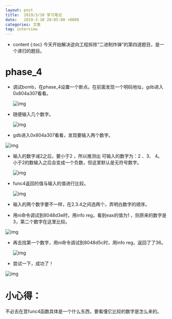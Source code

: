```yaml
---
layout: post
title:  2019/3/10 学习笔记
date:   2019-3-10 20:05:00 +0800
categories: 文章
tag: interview
---
```


* content
{:toc}
​	今天开始解决逆向工程拆除“二进制炸弹”的第四道题目，是一个递归的题目。

# phase_4

- 调试bomb，在phase_4设置一个断点。在前面发现一个明码地址，gdb进入0x804a307看看。

  ![img](https://wx3.sinaimg.cn/mw1024/0066mMjily1g0xzvvxggnj306f01r3y9.jpg)

- 随便输入几个数字。

  ![img](https://wx3.sinaimg.cn/mw1024/0066mMjily1g0xzvvy114j30dw054dfo.jpg)

- gdb进入0x804a307看看，发现要输入两个数字。

![img](https://wx1.sinaimg.cn/mw1024/0066mMjily1g0wx89nnnyj30b701oa9t.jpg)

- 输入的数字减2之后，要小于2 ，所以推测出 可输入的数字为：2 、3、 4。 小于2的数输入之后会变成一个负数，但这里默认是无符号数字。

  ![img](https://wx1.sinaimg.cn/mw1024/0066mMjily1g0xzvvy5t2j30gs03ljrj.jpg)

- func4返回的值与输入的值进行比较。

  ![img](https://wx1.sinaimg.cn/mw1024/0066mMjily1g0xzvw31e1j30ei013744.jpg)

- 输入的两个数字要不一样，在2.3.4之间选两个，弄明白数字的顺序。

- 用ni命令调试到8048d3e时，用info reg，看到eax的值为1 ，则原来的数字是3，第二个数字在这里比较。

![img](https://wx1.sinaimg.cn/mw1024/0066mMjily1g0xzvvxmvkj30ch08k3yd.jpg)

- 再去找第一个数字，用ni命令调试到8048d5c时，用info reg，返回了了36。

  ![img](https://wx2.sinaimg.cn/mw1024/0066mMjily1g0xzvvzedcj30cj08h745.jpg)

- 尝试一下，成功了！

![img](https://wx2.sinaimg.cn/mw1024/0066mMjily1g0xzvvxt17j30e204n0sk.jpg)

# 小心得：

不必去在意func4函数具体是一个什么东西，要看懂它比较的数字是怎么来的。
